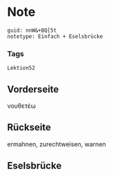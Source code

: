 # Note
```
guid: nnW&+BQ[5t
notetype: Einfach + Eselsbrücke
```

### Tags
```
Lektion52
```

## Vorderseite
νουθετέω

## Rückseite
ermahnen, zurechtweisen, warnen

## Eselsbrücke

